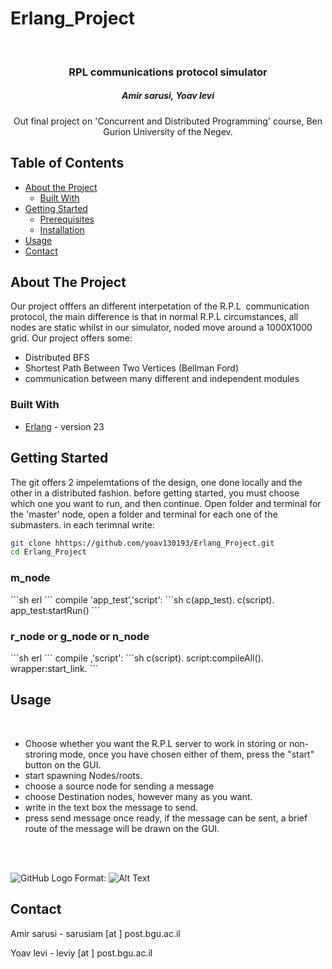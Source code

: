 # Erlang_Project
<br />
<p align="center">

  <h3 align="center">RPL communications protocol simulator</h3>
  <h5 align="center">Amir sarusi, Yoav levi</h5>

  <p align="center">
    Out final project on 'Concurrent and Distributed Programming' course, Ben Gurion University of the Negev.
    <br />
  </p>
</p>



<!-- TABLE OF CONTENTS -->
## Table of Contents

* [About the Project](#about-the-project)
  * [Built With](#built-with)
* [Getting Started](#getting-started)
  * [Prerequisites](#prerequisites)
  * [Installation](#installation)
* [Usage](#usage)
* [Contact](#contact)



<!-- ABOUT THE PROJECT -->
## About The Project
Our project offfers an different interpetation of the R.P.L  communication protocol, the main difference is that in normal R.P.L circumstances, all nodes are static whilst in our simulator, noded move around a 1000X1000 grid. Our project offers some:
* Distributed BFS
* Shortest Path Between Two Vertices (Bellman Ford)
* communication between many different and independent modules


### Built With
* [Erlang](https://www.erlang.org/) - version 23


<!-- GETTING STARTED -->
## Getting Started
The git offers 2 impelemtations of the design, one done locally and the other in a distributed fashion. 
before getting started, you must choose which one you want to run, and then continue.
Open folder and terminal for the 'master' node, open a folder and terminal for each one of the submasters.
in each terimnal write:
```sh
git clone hhttps://github.com/yoav130193/Erlang_Project.git
cd Erlang_Project
```

<h3>m_node</h3>
```sh
erl
```
compile 'app_test','script':
```sh
c(app_test).
c(script).
app_test:startRun()
```

<h3>r_node or g_node or n_node</h3>
```sh
erl
```
compile ,'script':
```sh
c(script).
script:compileAll().
wrapper:start_link.
```

<!-- USAGE EXAMPLES -->
## Usage
<br />

* Choose whether you want the R.P.L server to work in storing or non-stroring mode, once you have chosen either of them, press the "start" button on the GUI.
* start spawning Nodes/roots.
* choose a source node for sending a message
* choose Destination nodes, however many as you want.
* write in the text box the message to send.
* press send message once ready, if the message can be sent, a brief route of the message will be drawn on the GUI.
<br />
<br />

![GitHub Logo](/1.jpg)
Format: ![Alt Text](url)


<!-- CONTACT -->
## Contact

Amir sarusi - sarusiam [at ] post.bgu.ac.il

Yoav levi - leviy [at ] post.bgu.ac.il


